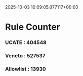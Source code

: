 2025-10-03 10:09:05.077117+00:00
# Rule Counter 
 ### UCATE : 404548

 ### Veneto : 527537

 ### Allowlist : 13930